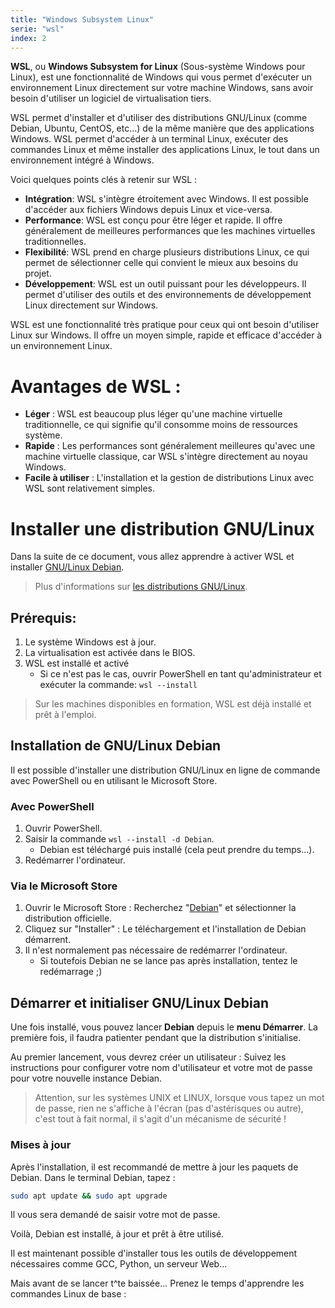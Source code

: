 ```yaml
---
title: "Windows Subsystem Linux"
serie: "wsl"
index: 2
---
```


**WSL**, ou **Windows Subsystem for Linux** (Sous-système Windows pour Linux), est une fonctionnalité de Windows qui vous permet d'exécuter un environnement Linux directement sur votre machine Windows, sans avoir besoin d'utiliser un logiciel de virtualisation tiers.

WSL permet d'installer et d'utiliser des distributions GNU/Linux (comme Debian, Ubuntu, CentOS, etc...) de la même manière que des applications Windows. WSL permet d'accéder à un terminal Linux, exécuter des commandes Linux et même installer des applications Linux, le tout dans un environnement intégré à Windows.

Voici quelques points clés à retenir sur WSL :

- **Intégration**: WSL s'intègre étroitement avec Windows. Il est possible d'accéder aux fichiers Windows depuis Linux et vice-versa.
- **Performance**: WSL est conçu pour être léger et rapide. Il offre généralement de meilleures performances que les machines virtuelles traditionnelles.
- **Flexibilité**: WSL prend en charge plusieurs distributions Linux, ce qui permet de sélectionner celle qui convient le mieux aux besoins du projet.
- **Développement**: WSL est un outil puissant pour les développeurs. Il permet d'utiliser des outils et des environnements de développement Linux directement sur Windows.

WSL est une fonctionnalité très pratique pour ceux qui ont besoin d'utiliser Linux sur Windows. Il offre un moyen simple, rapide et efficace d'accéder à un environnement Linux.

# Avantages de WSL :

- **Léger** : WSL est beaucoup plus léger qu'une machine virtuelle traditionnelle, ce qui signifie qu'il consomme moins de ressources système.
- **Rapide** : Les performances sont généralement meilleures qu'avec une machine virtuelle classique, car WSL s'intègre directement au noyau Windows.
- **Facile à utiliser** : L'installation et la gestion de distributions Linux avec WSL sont relativement simples.

# Installer une distribution GNU/Linux

Dans la suite de ce document, vous allez apprendre à activer WSL et installer [GNU/Linux Debian](https://debian.org).

> Plus d'informations sur [les distributions GNU/Linux](https://fr.wikipedia.org/wiki/Distribution_Linux).

## Prérequis:

1. Le système Windows est à jour.
2. La virtualisation est activée dans le BIOS.
3. WSL est installé et activé
    - Si ce n'est pas le cas, ouvrir PowerShell en tant qu'administrateur et exécuter la commande: `wsl --install`

> Sur les machines disponibles en formation, WSL est déjà installé et prêt à l'emploi.


## Installation de GNU/Linux Debian

Il est possible d'installer une distribution GNU/Linux en ligne de commande avec PowerShell ou en utilisant le Microsoft Store.

### Avec PowerShell

1. Ouvrir PowerShell.
2. Saisir la commande `wsl --install -d Debian`.
    - Debian est téléchargé puis installé (cela peut prendre du temps...).
3. Redémarrer l'ordinateur.

### Via le Microsoft Store

1. Ouvrir le Microsoft Store : Recherchez "[Debian](https://apps.microsoft.com/search?query=debian&hl=fr-fr&gl=FR)" et sélectionner la distribution officielle.
2. Cliquez sur "Installer" : Le téléchargement et l'installation de Debian démarrent.
3. Il n'est normalement pas nécessaire de redémarrer l'ordinateur.
    - Si toutefois Debian ne se lance pas après installation, tentez le redémarrage ;)

## Démarrer et initialiser GNU/Linux Debian

Une fois installé, vous pouvez lancer **Debian** depuis le **menu Démarrer**. La première fois, il faudra patienter pendant que la distribution s'initialise.

Au premier lancement, vous devrez créer un utilisateur : Suivez les instructions pour configurer votre nom d'utilisateur et votre mot de passe pour votre nouvelle instance Debian.

> Attention, sur les systèmes UNIX et LINUX, lorsque vous tapez un mot de passe, rien ne s'affiche à l'écran (pas d'astérisques ou autre), c'est tout à fait normal, il s'agit d'un mécanisme de sécurité !

### Mises à jour

Après l'installation, il est recommandé de mettre à jour les paquets de Debian. Dans le terminal Debian, tapez :

```bash
sudo apt update && sudo apt upgrade
```

Il vous sera demandé de saisir votre mot de passe.


Voilà, Debian est installé, à jour et prêt à être utilisé.

Il est maintenant possible d'installer tous les outils de développement nécessaires comme GCC, Python, un serveur Web...

Mais avant de se lancer t^te baissée... Prenez le temps d'apprendre les commandes Linux de base : 
